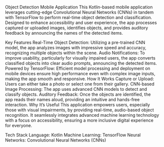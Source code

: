 Object Detection Mobile Application
This Kotlin-based mobile application leverages cutting-edge Convolutional Neural Networks (CNNs) in tandem with TensorFlow to perform real-time object detection and classification. Designed to enhance accessibility and user experience, the app processes captured or uploaded images, identifies objects, and provides auditory feedback by announcing the names of the detected items.

Key Features
Real-Time Object Detection: Utilizing a pre-trained CNN model, the app analyzes images with impressive speed and accuracy, recognizing multiple objects within the scene.
Audio Notifications: To improve usability, particularly for visually impaired users, the app converts classified objects into clear audio prompts, announcing the detected items.
Powered by TensorFlow: Efficient model processing and deployment on mobile devices ensure high performance even with complex image inputs, making the app smooth and responsive.
How It Works
Capture or Upload: Users can either take a photo or select one from their gallery.
CNN-based Image Processing: The app uses advanced CNN models to detect and classify objects.
Auditory Feedback: Once the objects are identified, the app reads their names aloud, providing an intuitive and hands-free interaction.
Why It’s Useful
This application empowers users, especially those with visual impairments, by providing real-time, audio-based object recognition. It seamlessly integrates advanced machine learning technology with a focus on accessibility, ensuring a more inclusive digital experience for everyone.

Tech Stack
Language: Kotlin
Machine Learning: TensorFlow
Neural Networks: Convolutional Neural Networks (CNNs)
